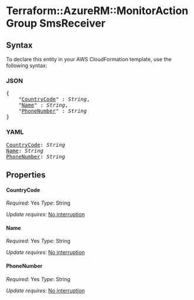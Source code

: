 # Terraform::AzureRM::MonitorActionGroup SmsReceiver

## Syntax

To declare this entity in your AWS CloudFormation template, use the following syntax:

### JSON

<pre>
{
    "<a href="#countrycode" title="CountryCode">CountryCode</a>" : <i>String</i>,
    "<a href="#name" title="Name">Name</a>" : <i>String</i>,
    "<a href="#phonenumber" title="PhoneNumber">PhoneNumber</a>" : <i>String</i>
}
</pre>

### YAML

<pre>
<a href="#countrycode" title="CountryCode">CountryCode</a>: <i>String</i>
<a href="#name" title="Name">Name</a>: <i>String</i>
<a href="#phonenumber" title="PhoneNumber">PhoneNumber</a>: <i>String</i>
</pre>

## Properties

#### CountryCode

_Required_: Yes
_Type_: String

_Update requires_: [No interruption](https://docs.aws.amazon.com/AWSCloudFormation/latest/UserGuide/using-cfn-updating-stacks-update-behaviors.html#update-no-interrupt)

#### Name

_Required_: Yes
_Type_: String

_Update requires_: [No interruption](https://docs.aws.amazon.com/AWSCloudFormation/latest/UserGuide/using-cfn-updating-stacks-update-behaviors.html#update-no-interrupt)

#### PhoneNumber

_Required_: Yes
_Type_: String

_Update requires_: [No interruption](https://docs.aws.amazon.com/AWSCloudFormation/latest/UserGuide/using-cfn-updating-stacks-update-behaviors.html#update-no-interrupt)

